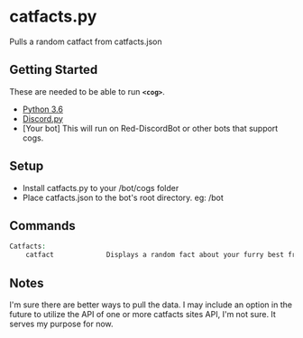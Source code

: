 # catfacts.py
Pulls a random catfact from catfacts.json

## Getting Started

These are needed to be able to run **`<cog>`**.

- [Python 3.6](https://www.python.org/)
- [Discord.py](https://github.com/Rapptz/discord.py)
- [Your bot] This will run on Red-DiscordBot or other bots that support cogs.

## Setup

- Install catfacts.py to your /bot/cogs folder
- Place catfacts.json to the bot's root directory. eg: /bot

## Commands
```php
Catfacts:
    catfact				Displays a random fact about your furry best friend and overlord.
```

## Notes
I'm sure there are better ways to pull the data.  I may include an option in the future to utilize the API of one or more catfacts sites API, I'm not sure.  It serves my purpose for now.
